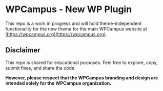 # WPCampus - New WP Plugin

This repo is a work in progress and will hold theme-independent functionality for the new theme for the main WPCampus website at [https://wpcampus.org](https://wpcampus.org).

## Disclaimer

This repo is shared for educational purposes. Feel free to explore, copy, submit fixes, and share the code.

**However, please respect that the WPCampus branding and design are intended solely for the WPCampus organization.**
